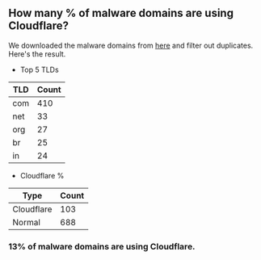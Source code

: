 ## How many % of malware domains are using Cloudflare?


We downloaded the malware domains from [here](https://urlhaus.abuse.ch) and filter out duplicates.
Here's the result.


[//]: # (start replacement)


- Top 5 TLDs

| TLD | Count |
| --- | --- |
| com | 410 |
| net | 33 |
| org | 27 |
| br | 25 |
| in | 24 |


- Cloudflare %

| Type | Count |
| --- | --- |
| Cloudflare | 103 |
| Normal | 688 |


### 13% of malware domains are using Cloudflare.